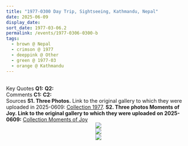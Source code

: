 ```yaml
---
title: "1977-0300 Day Trip, Sightseeing, Kathmandu, Nepal"
date: 2025-06-09
display_date: 
sort_date: 1977-03-06.2
permalink: /events/1977-0306-0300-b
tags:
  - brown @ Nepal
  - crimson @ 1977
  - deeppink @ Other
  - green @ 1977-03
  - orange @ Kathmandu  
---
```


<br>

<wave-list>
  <list-title color="DarkSeaGreen" width="55">Key Quotes</list-title>
  <list-item color="BlanchedAlmond" width="280"><b>Q1:</b> <i></i></list-item>
  <list-item color="Lavender" width="280"><b>Q2:</b> <i></i></list-item>
</wave-list>

<br>

<wave-list>
  <list-title color="DarkSeaGreen" width="55">Comments</list-title>
  <list-item color="BlanchedAlmond" width="280"><b>C1:</b> <i></i></list-item>
  <list-item color="Lavender" width="280"><b>C2:</b> <i></i></list-item>
</wave-list>

<br>

<wave-list>
  <list-title color="DarkSeaGreen" width="40">Sources</list-title>
  <list-item color="BlanchedAlmond"  width="280"><b>S1. Three Photos.</b> Link to the original gallery to which they were uploaded in 2025-0609: <a href="https://eternalmoments.smugmug.com/Collections/Pat-Anslow-Collection/1977">Collection 1977</a>.</list-item>
  <list-item color="Lavender"  width="280"><b>S2. Three photos Moments of Joy. Link to the original gallery to which they were uploaded on 2025-0609:</b> <a href="https://eternalmoments.smugmug.com/Collections/Pat-Anslow-Collection/Moments-of-Joy">Collection Moments of Joy</a></list-item>    
</wave-list>

<div style="text-align: center"><img src="https://pub-bcc3cbe9b1e94ba1ac28915f7a3900fa.r2.dev/1977-0300_Day_Trip_Sightseeing_Kathmandu_Nepal_02_(Photo_credit_Pat_Anslow).png" /></div>

<div style="text-align: center"><img src="https://pub-bcc3cbe9b1e94ba1ac28915f7a3900fa.r2.dev/1977-0300_Day_Trip_Sightseeing_Kathmandu_Nepal_03_(Photo_credit_Pat_Anslow).png" /></div>

<div style="text-align: center"><img src="https://pub-bcc3cbe9b1e94ba1ac28915f7a3900fa.r2.dev/1977-0300_Day_Trip_Sightseeing_Kathmandu_Nepal_01a_(Pashupatinath_Temple)_(Photo_credit_Pat_Anslow).png" /></div>